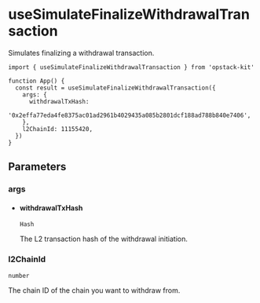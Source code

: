 # useSimulateFinalizeWithdrawalTransaction

Simulates finalizing a withdrawal transaction.

```tsx [example.tsx]
import { useSimulateFinalizeWithdrawalTransaction } from 'opstack-kit'

function App() {
  const result = useSimulateFinalizeWithdrawalTransaction({
    args: {
      withdrawalTxHash:
        '0x2effa77eda4fe8375ac01ad2961b4029435a085b2801dcf188ad788b840e7406',
    },
    l2ChainId: 11155420,
  })
}
```

## Parameters

### args

- #### withdrawalTxHash
  `Hash`

  The L2 transaction hash of the withdrawal initiation.

### l2ChainId

`number`

The chain ID of the chain you want to withdraw from.